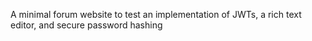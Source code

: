 A minimal forum website to test an implementation of JWTs, a rich text editor, and secure password hashing